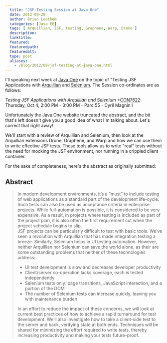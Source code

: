 ```yaml
---
  title: "JSF-Testing Session at Java One"
  date: 2012-09-28
  author: Brian Leathem
  categories: [Java EE]
  tags: [ Arquillian, JSF, testing, Graphene, Warp, Drone ]
  description:
  linktitle:
  featured:
  featuredpath:
  featuredalt:
  type: post
  aliases:
    - /blog/2012/09/jsf-testing-at-java-one.html
---
```


I'll speaking next week at [Java One](http://www.oracle.com/javaone/) on the topic of "Testing JSF Applications with [Arquillian](http://arquillian.org) and [Selenium](http://seleniumhq.org/"). The Session co-ordinates are as follows:

*Testing JSF Applications with Arquillian and Selenium*
+[CON7622](https://oracleus.activeevents.com/connect/sessionDetail.ww?SESSION_ID=7622): Thursday, Oct 4, 2:00 PM - 3:00 PM - Parc 55 - Cyril Magnin I

Unfortunately the Java One website truncated the abstract, and the bit that's left doesn't give you a good idea of what I'm talking about. Let's correct that right away!

We'll start with a review of Arquillian and Selenium, then look at the Arquillian extensions Drone, Graphene, and Warp and how we can use them to write effective JSF tests. These tools allow us to write "real" tests without the need for mocking the JSF environment, nor running in a crippled client container.

For the sake of completeness, here's the abstract as originally submitted:

Abstract
--------

<blockquote>
In modern development environments, it’s a “must” to include testing of web applications as a standard part of the development life-cycle. Such tests can also be used as acceptance criteria in enterprise projects. While full-automation is possible, it is considered to be very expensive. As a result, in projects where testing is included as part of the project plan, it is also often the first requirement cut when the project schedule begins to slip.
<br/>
JSF projects can be particularly difficult to test with basic tools. We’ve seen a revolution with Arquillian that has made integration testing a breeze. Similarly, Selenium helps in UI testing automation. However, neither Arquillian nor Selenium can save the world alone, as their are some outstanding problems that neither of these technologies address:
<br/>

-   UI test development is slow and decreases developer productivity
-   Client/server co-operation lacks coverage, each is tested independently
-   Selenium tests only: page transitions, JavaScript interaction, and a portion of the DOM
-   The number of Selenium tests can increase quickly, leaving you with maintenance burden

In an effort to reduce the impact of these concerns, we will look at current best practices of how to achieve a rapid turnaround for test development. We’ll also investigate how to take a client-side test to the server and back, verifying state at both ends. Techniques will be shared for minimizing the effort required to write tests, thereby increasing productivity and making your tests future-proof.

</blockquote>
